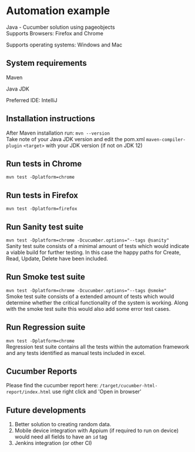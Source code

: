 # Automation example<br/>
Java - Cucumber solution using pageobjects <br/>
Supports Browsers: Firefox and Chrome


Supports operating systems: Windows and Mac
## System requirements
Maven

Java JDK

Preferred IDE: IntelliJ
## Installation instructions

After Maven installation run:
`mvn --version`<br/>Take note of your Java JDK version and edit the pom.xml `maven-compiler-plugin` `<target>` with your JDK version (if not on JDK 12)


## Run tests in Chrome
`mvn test -Dplatform=chrome`

## Run tests in Firefox
`mvn test -Dplatform=firefox`

## Run Sanity test suite
`mvn test -Dplatform=chrome -Dcucumber.options="--tags @sanity"`<br/>
Sanity test suite consists of a minimal amount of tests which would indicate a viable build for further testing.  In this case the happy paths for Create, Read, Update, Delete have been included.


## Run Smoke test suite
`mvn test -Dplatform=chrome -Dcucumber.options="--tags @smoke"`<br/>
Smoke test suite consists of a extended amount of tests which would determine whether the critical functionality of the system is working.  Along with the smoke test suite this would also add some error test cases.


## Run Regression suite
`mvn test -Dplatform=chrome`<br/>
Regression test suite contains all the tests within the automation framework and any tests identified as manual tests included in excel.

## Cucumber Reports
Please find the cucumber report here: `/target/cucumber-html-report/index.html` use right click and 'Open in browser'

## Future developments<br/>
1. Better solution to creating random data. 
2. Mobile device integration with Appium (if required to run on device) would need all fields to have an `id` tag<br/>
3. Jenkins integration (or other CI)
